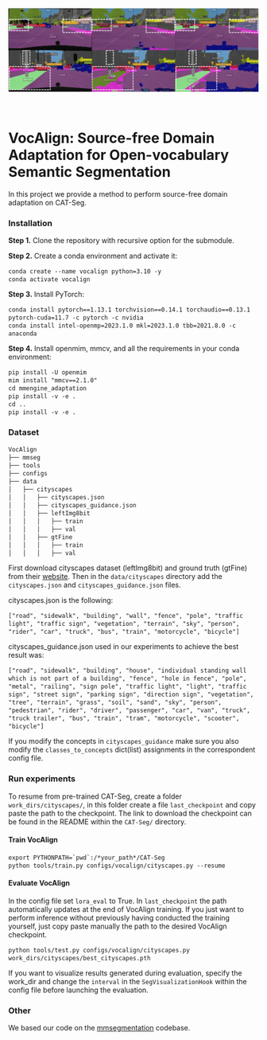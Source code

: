 <div align="center">
  <img src="resources/results.png"/>
  <div>&nbsp;</div>
  </div>
  <div>&nbsp;</div>

# VocAlign: Source-free Domain Adaptation for Open-vocabulary Semantic Segmentation

In this project we provide a method to perform source-free domain adaptation on CAT-Seg.

### Installation

**Step 1.** Clone the repository with recursive option for the submodule.

**Step 2.** Create a conda environment and activate it:

```shell
conda create --name vocalign python=3.10 -y
conda activate vocalign
```

**Step 3.** Install PyTorch:

```shell
conda install pytorch==1.13.1 torchvision==0.14.1 torchaudio==0.13.1 pytorch-cuda=11.7 -c pytorch -c nvidia
conda install intel-openmp=2023.1.0 mkl=2023.1.0 tbb=2021.8.0 -c anaconda
```

**Step 4.** Install openmim, mmcv, and all the requirements in your conda environment:

```shell
pip install -U openmim
mim install "mmcv==2.1.0"
cd mmengine_adaptation
pip install -v -e .
cd ..
pip install -v -e .
```

### Dataset

```none
VocAlign
├── mmseg
├── tools
├── configs
├── data
│   ├── cityscapes
│   │   ├── cityscapes.json
│   │   ├── cityscapes_guidance.json
│   │   ├── leftImg8bit
│   │   │   ├── train
│   │   │   ├── val
│   │   ├── gtFine
│   │   │   ├── train
│   │   │   ├── val
```
First download cityscapes dataset (leftImg8bit) and ground truth (gtFine) from their [website](https://www.cityscapes-dataset.com/). 
Then in the `data/cityscapes` directory add the `cityscapes.json` and `cityscapes_guidance.json` files.

cityscapes.json is the following:

```none
["road", "sidewalk", "building", "wall", "fence", "pole", "traffic light", "traffic sign", "vegetation", "terrain", "sky", "person", "rider", "car", "truck", "bus", "train", "motorcycle", "bicycle"]
```

cityscapes_guidance.json used in our experiments to achieve the best result was:

```none
["road", "sidewalk", "building", "house", "individual standing wall which is not part of a building", "fence", "hole in fence", "pole", "metal", "railing", "sign pole", "traffic light", "light", "traffic sign", "street sign", "parking sign", "direction sign", "vegetation", "tree", "terrain", "grass", "soil", "sand", "sky", "person", "pedestrian", "rider", "driver", "passenger", "car", "van", "truck", "truck trailer", "bus", "train", "tram", "motorcycle", "scooter", "bicycle"]
```

If you modify the concepts in `cityscapes_guidance` make sure you also modify the `classes_to_concepts` dict(list) assignments in the correspondent config file.

### Run experiments
To resume from pre-trained CAT-Seg, create a folder `work_dirs/cityscapes/`, in this folder create a file `last_checkpoint` and copy paste the path to the checkpoint. The link to download the checkpoint can be found in the README within the `CAT-Seg/` directory.


#### Train VocAlign
```shell
export PYTHONPATH=`pwd`:/*your_path*/CAT-Seg
python tools/train.py configs/vocalign/cityscapes.py --resume
```

#### Evaluate VocAlign
In the config file set `lora_eval` to True. In `last_checkpoint` the path automatically updates at the end of VocAlign training. If you just want to perform inference without previously having conducted the training yourself, just copy paste manually the path to the desired VocAlign checkpoint.

```shell
python tools/test.py configs/vocalign/cityscapes.py work_dirs/cityscapes/best_cityscapes.pth
```

If you want to visualize results generated during evaluation, specify the work_dir and change the `interval` in the `SegVisualizationHook` within the config file before launching the evaluation.

### Other
We based our code on the [mmsegmentation](https://github.com/open-mmlab/mmsegmentation) codebase.